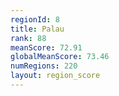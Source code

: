 ```yaml
---
regionId: 8
title: Palau
rank: 88
meanScore: 72.91
globalMeanScore: 73.46
numRegions: 220
layout: region_score
---
```

